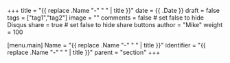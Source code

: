 +++
title = "{{ replace .Name "-" " " | title }}"
date = {{ .Date }}
draft = false
tags = ["tag1","tag2"]
image = ""
comments = false # set false to hide Disqus
share = true	# set false to hide share buttons
author = "Mike"
weight = 100


[menu.main] 
    Name = "{{ replace .Name "-" " " | title }}" 
    identifier = "{{ replace .Name "-" " " | title }}"
    parent = "section"
+++